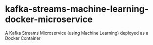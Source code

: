 # kafka-streams-machine-learning-docker-microservice
A Kafka Streams Microservice (using Machine Learning) deployed as a Docker Container
